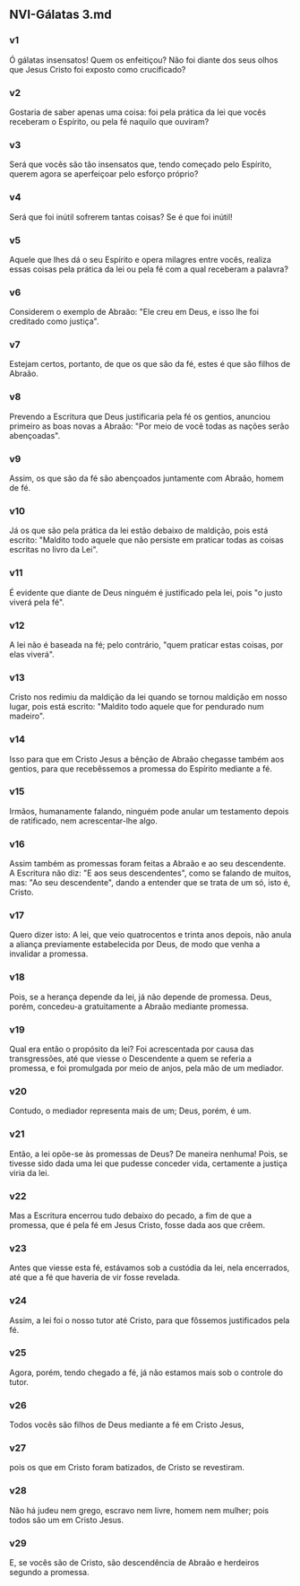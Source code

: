 ## NVI-Gálatas 3.md
### v1
 Ó gálatas insensatos! Quem os enfeitiçou? Não foi diante dos seus olhos que Jesus Cristo foi exposto como crucificado?
### v2
 Gostaria de saber apenas uma coisa: foi pela prática da lei que vocês receberam o Espírito, ou pela fé naquilo que ouviram?
### v3
 Será que vocês são tão insensatos que, tendo começado pelo Espírito, querem agora se aperfeiçoar pelo esforço próprio?
### v4
 Será que foi inútil sofrerem tantas coisas? Se é que foi inútil!
### v5
 Aquele que lhes dá o seu Espírito e opera milagres entre vocês, realiza essas coisas pela prática da lei ou pela fé com a qual receberam a palavra?
### v6
 Considerem o exemplo de Abraão: "Ele creu em Deus, e isso lhe foi creditado como justiça".
### v7
 Estejam certos, portanto, de que os que são da fé, estes é que são filhos de Abraão.
### v8
 Prevendo a Escritura que Deus justificaria pela fé os gentios, anunciou primeiro as boas novas a Abraão: "Por meio de você todas as nações serão abençoadas".
### v9
 Assim, os que são da fé são abençoados juntamente com Abraão, homem de fé.
### v10
 Já os que são pela prática da lei estão debaixo de maldição, pois está escrito: "Maldito todo aquele que não persiste em praticar todas as coisas escritas no livro da Lei".
### v11
 É evidente que diante de Deus ninguém é justificado pela lei, pois "o justo viverá pela fé".
### v12
 A lei não é baseada na fé; pelo contrário, "quem praticar estas coisas, por elas viverá".
### v13
 Cristo nos redimiu da maldição da lei quando se tornou maldição em nosso lugar, pois está escrito: "Maldito todo aquele que for pendurado num madeiro".
### v14
 Isso para que em Cristo Jesus a bênção de Abraão chegasse também aos gentios, para que recebêssemos a promessa do Espírito mediante a fé.
### v15
 Irmãos, humanamente falando, ninguém pode anular um testamento depois de ratificado, nem acrescentar-lhe algo.
### v16
 Assim também as promessas foram feitas a Abraão e ao seu descendente. A Escritura não diz: "E aos seus descendentes", como se falando de muitos, mas: "Ao seu descendente", dando a entender que se trata de um só, isto é, Cristo.
### v17
 Quero dizer isto: A lei, que veio quatrocentos e trinta anos depois, não anula a aliança previamente estabelecida por Deus, de modo que venha a invalidar a promessa.
### v18
 Pois, se a herança depende da lei, já não depende de promessa. Deus, porém, concedeu-a gratuitamente a Abraão mediante promessa.
### v19
 Qual era então o propósito da lei? Foi acrescentada por causa das transgressões, até que viesse o Descendente a quem se referia a promessa, e foi promulgada por meio de anjos, pela mão de um mediador.
### v20
 Contudo, o mediador representa mais de um; Deus, porém, é um.
### v21
 Então, a lei opõe-se às promessas de Deus? De maneira nenhuma! Pois, se tivesse sido dada uma lei que pudesse conceder vida, certamente a justiça viria da lei.
### v22
 Mas a Escritura encerrou tudo debaixo do pecado, a fim de que a promessa, que é pela fé em Jesus Cristo, fosse dada aos que crêem.
### v23
 Antes que viesse esta fé, estávamos sob a custódia da lei, nela encerrados, até que a fé que haveria de vir fosse revelada.
### v24
 Assim, a lei foi o nosso tutor até Cristo, para que fôssemos justificados pela fé.
### v25
 Agora, porém, tendo chegado a fé, já não estamos mais sob o controle do tutor.
### v26
 Todos vocês são filhos de Deus mediante a fé em Cristo Jesus,
### v27
 pois os que em Cristo foram batizados, de Cristo se revestiram.
### v28
 Não há judeu nem grego, escravo nem livre, homem nem mulher; pois todos são um em Cristo Jesus.
### v29
 E, se vocês são de Cristo, são descendência de Abraão e herdeiros segundo a promessa.
